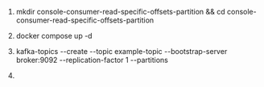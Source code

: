 1. mkdir console-consumer-read-specific-offsets-partition && cd console-consumer-read-specific-offsets-partition

2. docker compose up -d 

3. kafka-topics --create --topic example-topic --bootstrap-server broker:9092 --replication-factor 1 --partitions 

4. 
